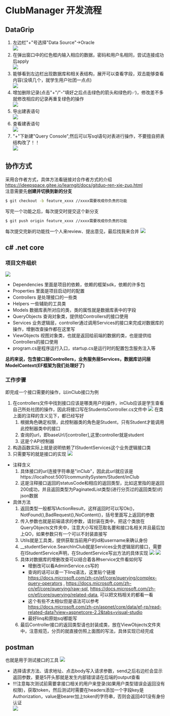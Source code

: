 # ClubManager 开发流程
## DataGrip
1. 左边栏"+"号选择"Data Source"->Oracle  
![](docs/选择数据库.png)
2. 在弹出窗口中的红色框内输入相应的数据，密码和用户名相同，尝试连接成功后apply  
![](docs/连接数据库.png)
3. 能够看到左边栏出现数据库和相关表结构，展开可以查看字段，双击能够查看内容(没填几个，就学生用户社团一点点)  
![](docs/左边栏.png)
4. 增加删除记录(点击"+"/"-"填好之后点击绿色的箭头和绿色的✅)，修改差不多就修改相应的记录再重复绿色的操作  
![](docs/增加删除记录.png)
5. 导出建表语句  
![](docs/查看ddl.png)
6. 查看建表语句  
![](docs/真查看.png) 
7. "+"下新建"Query Console",然后可以写sql语句对表进行操作，不要擅自把表结构改了！！  
![](docs/新建queryconsole.png)
## 协作方式
采用合作者方式，具体方法看链接对合作者方式的介绍
https://ideepspace.gitee.io/learngit/docs/gitduo-ren-xie-zuo.html  
注意需要先**创建并切换到新的分支**
```bash
$ git checkout -b feature_xxxx //xxxx需要改成你负责的功能
```
写完一个功能之后，每次提交时提交这个新分支
```bash
$ git push origin feature_xxxx //xxxx需要改成你负责的功能
```
每次提交完新的功能找一个人来review、提出意见，最后找我来合并
![](docs/小结.png)

## c# .net core
### 项目文件组织
![](docs/组织.png)
* Dependencies 里面是项目的依赖，依赖的框架sdk，依赖的许多包
* Properties 里面是项目启动时的配置
* Controllers 是处理接口的一些类
* Helpers 一些辅助的工具类
* Models 数据库表所对应的类，类的属性就是数据库表中的字段
* QueryObjects 查询对象类，提供给Controllers的接口使用
* Services 业务逻辑层，controller通过调用Services的接口来完成对数据库的操作，增删改查操作都在这里写
* ViewObjects 视图对象类，也就是返回给前端的数据的类，也是提供给Controllers的接口使用  
* program.cs是程序运行入口，startup.cs是运行时的配置包含服务注入等

**总的来说，包含接口层Controllers，业务服务层Services，数据库访问层ModelContext(EF框架为我们处理好了)**

### 工作步骤  
即完成一个接口需要的操作，以inClub接口为例
1. 在controllers文件中找到接口应该是哪类用户的操作，inClub应该是学生查看自己所处社团的操作，因此将接口写在StudentsController.cs文件中
![](docs/学生控制器.png) 
在类上面的注释的含义见下，都已经写好
    1. 根据角色确定权限，此控制器类的角色是Student，只有Student才能调用此控制器类中的接口
    2. 查询的url，即baseUrl/[controller],这里controller就是student
    3. 这是个API控制器
2. 构造函数实际上就是说明依赖了IStudentServices这个业务逻辑接口类
3. 只需要写的就是接口的实现
![](docs/接口.png)
* 注释含义
    1. 具体接口的url连接字符串是"inClub"，因此此url就应该是https://localhost:5001/communitySystem/Student/inClub
    2. 这是注释接口返回的statusCode和相应的返回类型，比如这里指的是返回200成功，并且返回类型为PaginatedList<ClubVO>类型(进行分页过的返回类型)的json数据
* 具体方法
    1. 返回类型一般都写IActionResult，这样返回时可以写Ok()，NotFound(),BadRequest(),NoContent()，括号里面写上返回的参数
    2. 传入参数也就是前端请求的参数，请封装在类中，把这个类放在QueryObjects文件夹中，注意大小写规范取名要和接口名相关并且最后加上QO，如果参数只有一个可以不封装直接写
    3. Utils就是工具类，提供获取当前用户的id和username来确认身份
    4. __studentService.SearchInClub就是Services业务逻辑层的接口，需要在IStudentService声明，在StudentService写出方法的具体实现
    ![](docs/接口声明.png)
    ![](docs/实现.png)
    5. 具体对数据库的增删改查可以结合着各种service文件看如何写
        * 增删改可以看AdminService.cs写的
        * 查询的话可以查一下linq语法，这里贴个链接 https://docs.microsoft.com/zh-cn/ef/core/querying/complex-query-operators , https://docs.microsoft.com/zh-cn/ef/core/querying/raw-sql, https://docs.microsoft.com/zh-cn/ef/core/querying/related-data, 可以把文档相关的都看一看
        * 这个有些不太相似但是语法可以参考 https://docs.microsoft.com/zh-cn/aspnet/core/data/ef-rp/read-related-data?view=aspnetcore-2.2&tabs=visual-studio 
        * 最好linq和原始sql都能写
    6. 最后Controller接口的返回类型请也封装成类，放在ViewObjects文件夹中，注意规范，分页的就直接仿照上面图的写法，具体实现已经完成
    
 ## postman
 也就是用于测试接口的工具
 ![](docs/postman.png)
 * 选择请求方法、请求地址、点击body写入请求参数，send之后右边栏会显示返回参数，要是5开头那就是发生内部错误请在后端的output查看
 * !!!注意每次测试前需要拿接口相关的用户来登录(如果用户类型错误会返回没有权限)，获取token，然后测试时需要在headers添加一个字段key是Authorization，value是bearer加上token的字符串，否则会返回401没有身份认证  
  ![](docs/权限.png)
 
 
    